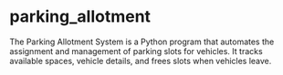 # parking_allotment
The Parking Allotment System is a Python program that automates the assignment and management of parking slots for vehicles. It tracks available spaces, vehicle details, and frees slots when vehicles leave.
